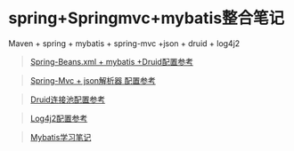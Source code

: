# spring+Springmvc+mybatis整合笔记
Maven + spring + mybatis  + spring-mvc +json + druid  + log4j2

> [Spring-Beans.xml + mybatis +Druid配置参考](https://github.com/zhou151/springProject/blob/master/springProject/src/main/resources/applicationContext.xml) 

> [Spring-Mvc + json解析器 配置参考](https://github.com/zhou151/springProject/blob/master/springProject/src/main/resources/dispatcher-servlet.xml)

> [Druid连接池配置参考](https://github.com/zhou151/springProject/blob/master/springProject/src/main/resources/druid.properties)

> [Log4j2配置参考](https://github.com/zhou151/springProject/blob/master/springProject/src/main/resources/log4j2.xml)

> [Mybatis学习笔记](https://github.com/zhou151/springProject/blob/master/springProject/src/main/resources/mybatis学习笔记.txt)


